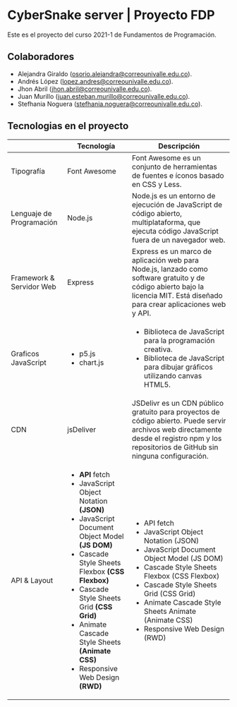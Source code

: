 # CyberSnake server | Proyecto FDP

Este es el proyecto del curso 2021-1 de Fundamentos de Programación.

## Colaboradores
- Alejandra Giraldo (osorio.alejandra@correounivalle.edu.co).
- Andrés López (lopez.andres@correounivalle.edu.co).
- Jhon Abril (jhon.abril@correounivalle.edu.co).
- Juan Murillo (juan.esteban.murillo@correounivalle.edu.co).
- Stefhania Noguera (stefhania.noguera@correounivalle.edu.co).

## Tecnologias en el proyecto

|  | Tecnología | Descripción |
| --- | -- | - |
| Tipografía | Font Awesome | Font Awesome es un conjunto de herramientas de fuentes e íconos basado en CSS y Less. |
| Lenguaje de Programación | Node.js | Node.js es un entorno de ejecución de JavaScript de código abierto, multiplataforma, que ejecuta código JavaScript fuera de un navegador web. |
| Framework & Servidor Web | Express | Express es un marco de aplicación web para Node.js, lanzado como software gratuito y de código abierto bajo la licencia MIT. Está diseñado para crear aplicaciones web y API. |
| Graficos JavaScript | <ul><li>p5.js</li><li>chart.js</li></ul> | <ul><li>Biblioteca de JavaScript para la programación creativa.</li><li>Biblioteca de JavaScript para dibujar gráficos utilizando canvas HTML5.</li></ul> |
| CDN | jsDeliver | JSDelivr es un CDN público gratuito para proyectos de código abierto. Puede servir archivos web directamente desde el registro npm y los repositorios de GitHub sin ninguna configuración. |
| API & Layout | <ul><li>**API** fetch</li><li>JavaScript Object Notation **(JSON)**</li><li>JavaScript Document Object Model **(JS DOM)**</li><li>Cascade Style Sheets Flexbox **(CSS Flexbox)**</li><li>Cascade Style Sheets Grid **(CSS Grid)**</li><li>Animate Cascade Style Sheets **(Animate CSS)**</li><li>Responsive Web Design **(RWD)**</li></ul> | <ul><li>API fetch</li><li>JavaScript Object Notation (JSON)</li><li>JavaScript Document Object Model (JS DOM)</li><li>Cascade Style Sheets Flexbox (CSS Flexbox)</li><li>Cascade Style Sheets Grid (CSS Grid)</li><li>Animate Cascade Style Sheets Animate (Animate CSS)</li><li>Responsive Web Design (RWD)</li></ul> |
